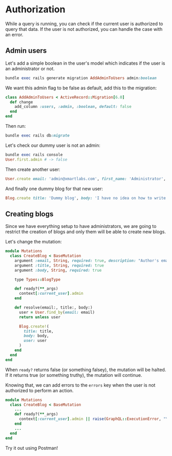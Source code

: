 # Authorization

While a query is running, you can check if the current user is authorized to query that data. If the user is not authorized, you can handle the case with an error.

## Admin users

Let's add a simple boolean in the user's model which indicates if the user is an administrator or not.

```ruby
bundle exec rails generate migration AddAdminToUsers admin:boolean
```

We want this admin flag to be false as default, add this to the migration:

```ruby
class AddAdminToUsers < ActiveRecord::Migration[6.0]
  def change
    add_column :users, :admin, :boolean, default: false
  end
end
```

Then run:

```ruby
bundle exec rails db:migrate
```

Let's check our dummy user is not an admin:

```ruby
bundle exec rails console
User.first.admin # -> false
```

Then create another user:

```ruby
User.create email: 'admin@xmartlabs.com', first_name: 'Administrator', last_name: 'XL', password: 'changeme', admin: true
```

And finally one dummy blog for that new user:

```ruby
Blog.create title: 'Dummy blog', body: 'I have no idea on how to write a blog.', user: User.find_by(email: 'admin@xmartlabs.com')
```

## Creating blogs

Since we have everything setup to have administrators, we are going to restrict the creation of blogs and only them will be able to create new blogs.

Let's change the mutation:

```ruby
module Mutations
  class CreateBlog < BaseMutation
    argument :email, String, required: true, description: "Author's email"
    argument :title, String, required: true
    argument :body, String, required: true

    type Types::BlogType

    def ready?(**_args)
      context[:current_user].admin
    end

    def resolve(email:, title:, body:)
      user = User.find_by(email: email)
      return unless user

      Blog.create!(
        title: title,
        body: body,
        user: user
      )
    end
  end
end
```

When `ready?` returns false (or something falsey), the mutation will be halted. If it returns true (or something truthy), the mutation will continue.

Knowing that, we can add errors to the `errors` key when the user is not authorized to perform an action.

```ruby
module Mutations
  class CreateBlog < BaseMutation
    ...
    def ready?(**_args)
      context[:current_user].admin || raise(GraphQL::ExecutionError, "You can't create new blogs")
    end
    ...
  end
end
```

Try it out using Postman!

